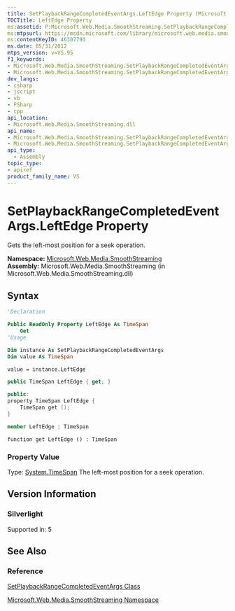 ```yaml
---
title: SetPlaybackRangeCompletedEventArgs.LeftEdge Property (Microsoft.Web.Media.SmoothStreaming)
TOCTitle: LeftEdge Property
ms:assetid: P:Microsoft.Web.Media.SmoothStreaming.SetPlaybackRangeCompletedEventArgs.LeftEdge
ms:mtpsurl: https://msdn.microsoft.com/library/microsoft.web.media.smoothstreaming.setplaybackrangecompletedeventargs.leftedge(v=VS.95)
ms:contentKeyID: 46307793
ms.date: 05/31/2012
mtps_version: v=VS.95
f1_keywords:
- Microsoft.Web.Media.SmoothStreaming.SetPlaybackRangeCompletedEventArgs.LeftEdge
- Microsoft.Web.Media.SmoothStreaming.SetPlaybackRangeCompletedEventArgs.get_LeftEdge
dev_langs:
- csharp
- jscript
- vb
- FSharp
- cpp
api_location:
- Microsoft.Web.Media.SmoothStreaming.dll
api_name:
- Microsoft.Web.Media.SmoothStreaming.SetPlaybackRangeCompletedEventArgs.get_LeftEdge
- Microsoft.Web.Media.SmoothStreaming.SetPlaybackRangeCompletedEventArgs.LeftEdge
api_type:
  - Assembly
topic_type:
- apiref
product_family_name: VS
---
```


# SetPlaybackRangeCompletedEventArgs.LeftEdge Property

Gets the left-most position for a seek operation.

**Namespace:**  [Microsoft.Web.Media.SmoothStreaming](microsoft-web-media-smoothstreaming-namespace_1.md)  
**Assembly:**  Microsoft.Web.Media.SmoothStreaming (in Microsoft.Web.Media.SmoothStreaming.dll)

## Syntax

```vb
'Declaration

Public ReadOnly Property LeftEdge As TimeSpan
    Get
'Usage

Dim instance As SetPlaybackRangeCompletedEventArgs
Dim value As TimeSpan

value = instance.LeftEdge
```

```csharp
public TimeSpan LeftEdge { get; }
```

```cpp
public:
property TimeSpan LeftEdge {
    TimeSpan get ();
}
```

``` fsharp
member LeftEdge : TimeSpan
```

```jscript
function get LeftEdge () : TimeSpan
```

### Property Value

Type: [System.TimeSpan](https://msdn.microsoft.com/library/269ew577\(v=vs.95\))  
The left-most position for a seek operation.

## Version Information

### Silverlight

Supported in: 5  

## See Also

### Reference

[SetPlaybackRangeCompletedEventArgs Class](setplaybackrangecompletedeventargs-class-microsoft-web-media-smoothstreaming.md)

[Microsoft.Web.Media.SmoothStreaming Namespace](microsoft-web-media-smoothstreaming-namespace_1.md)
